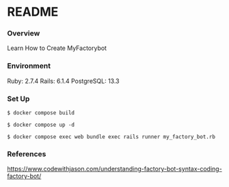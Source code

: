 # README

### Overview
Learn How to Create MyFactorybot

### Environment
Ruby: 2.7.4
Rails: 6.1.4
PostgreSQL: 13.3

### Set Up


```
$ docker compose build
```

```
$ docker compose up -d
```

```
$ docker compose exec web bundle exec rails runner my_factory_bot.rb
```

### References
https://www.codewithjason.com/understanding-factory-bot-syntax-coding-factory-bot/
